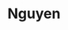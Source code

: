 ---
title: Nguyen
name: Mai Nguyen
group: local
photo: "/uploads/nguyen_mai.jpg"
description:
  "**Mai Nguyen** is an undergraduate at MIT studying mathematics with computer science. She joins MGGG through Google Summer of Code to work on software development for the GerryChain package.\n"
---